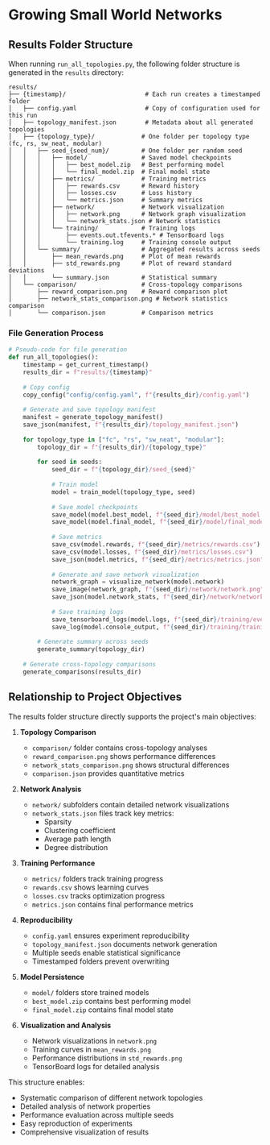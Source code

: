 # Growing Small World Networks

## Results Folder Structure

When running `run_all_topologies.py`, the following folder structure is generated in the `results` directory:

```
results/
├── {timestamp}/                      # Each run creates a timestamped folder
│   ├── config.yaml                   # Copy of configuration used for this run
│   ├── topology_manifest.json        # Metadata about all generated topologies
│   ├── {topology_type}/             # One folder per topology type (fc, rs, sw_neat, modular)
│   │   ├── seed_{seed_num}/         # One folder per random seed
│   │   │   ├── model/               # Saved model checkpoints
│   │   │   │   ├── best_model.zip   # Best performing model
│   │   │   │   └── final_model.zip  # Final model state
│   │   │   ├── metrics/             # Training metrics
│   │   │   │   ├── rewards.csv      # Reward history
│   │   │   │   ├── losses.csv       # Loss history
│   │   │   │   └── metrics.json     # Summary metrics
│   │   │   ├── network/             # Network visualization
│   │   │   │   ├── network.png      # Network graph visualization
│   │   │   │   └── network_stats.json # Network statistics
│   │   │   └── training/            # Training logs
│   │   │       ├── events.out.tfevents.* # TensorBoard logs
│   │   │       └── training.log     # Training console output
│   │   └── summary/                 # Aggregated results across seeds
│   │       ├── mean_rewards.png     # Plot of mean rewards
│   │       ├── std_rewards.png      # Plot of reward standard deviations
│   │       └── summary.json         # Statistical summary
│   └── comparison/                  # Cross-topology comparisons
│       ├── reward_comparison.png    # Reward comparison plot
│       ├── network_stats_comparison.png # Network statistics comparison
│       └── comparison.json          # Comparison metrics
```

### File Generation Process

```python
# Pseudo-code for file generation
def run_all_topologies():
    timestamp = get_current_timestamp()
    results_dir = f"results/{timestamp}"
    
    # Copy config
    copy_config("config/config.yaml", f"{results_dir}/config.yaml")
    
    # Generate and save topology manifest
    manifest = generate_topology_manifest()
    save_json(manifest, f"{results_dir}/topology_manifest.json")
    
    for topology_type in ["fc", "rs", "sw_neat", "modular"]:
        topology_dir = f"{results_dir}/{topology_type}"
        
        for seed in seeds:
            seed_dir = f"{topology_dir}/seed_{seed}"
            
            # Train model
            model = train_model(topology_type, seed)
            
            # Save model checkpoints
            save_model(model.best_model, f"{seed_dir}/model/best_model.zip")
            save_model(model.final_model, f"{seed_dir}/model/final_model.zip")
            
            # Save metrics
            save_csv(model.rewards, f"{seed_dir}/metrics/rewards.csv")
            save_csv(model.losses, f"{seed_dir}/metrics/losses.csv")
            save_json(model.metrics, f"{seed_dir}/metrics/metrics.json")
            
            # Generate and save network visualization
            network_graph = visualize_network(model.network)
            save_image(network_graph, f"{seed_dir}/network/network.png")
            save_json(model.network_stats, f"{seed_dir}/network/network_stats.json")
            
            # Save training logs
            save_tensorboard_logs(model.logs, f"{seed_dir}/training/events.out.tfevents.*")
            save_log(model.console_output, f"{seed_dir}/training/training.log")
        
        # Generate summary across seeds
        generate_summary(topology_dir)
    
    # Generate cross-topology comparisons
    generate_comparisons(results_dir)
```

## Relationship to Project Objectives

The results folder structure directly supports the project's main objectives:

1. **Topology Comparison**
   - `comparison/` folder contains cross-topology analyses
   - `reward_comparison.png` shows performance differences
   - `network_stats_comparison.png` shows structural differences
   - `comparison.json` provides quantitative metrics

2. **Network Analysis**
   - `network/` subfolders contain detailed network visualizations
   - `network_stats.json` files track key metrics:
     - Sparsity
     - Clustering coefficient
     - Average path length
     - Degree distribution

3. **Training Performance**
   - `metrics/` folders track training progress
   - `rewards.csv` shows learning curves
   - `losses.csv` tracks optimization progress
   - `metrics.json` contains final performance metrics

4. **Reproducibility**
   - `config.yaml` ensures experiment reproducibility
   - `topology_manifest.json` documents network generation
   - Multiple seeds enable statistical significance
   - Timestamped folders prevent overwriting

5. **Model Persistence**
   - `model/` folders store trained models
   - `best_model.zip` contains best performing model
   - `final_model.zip` contains final model state

6. **Visualization and Analysis**
   - Network visualizations in `network.png`
   - Training curves in `mean_rewards.png`
   - Performance distributions in `std_rewards.png`
   - TensorBoard logs for detailed analysis

This structure enables:
- Systematic comparison of different network topologies
- Detailed analysis of network properties
- Performance evaluation across multiple seeds
- Easy reproduction of experiments
- Comprehensive visualization of results 